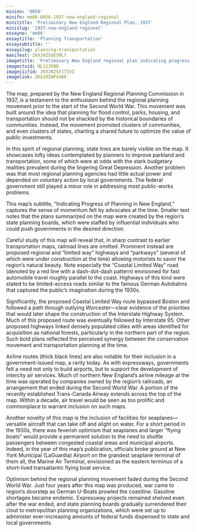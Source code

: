```yaml
---
minino: '0056'
minifn: mm06-0056-1937-new-england-regional
minititle: 'Preliminary New England Regional Plan, 1937'
minislug: '1937-new-england-regional'
essayno: 'mm06'
essaytitle: 'Planning Transportation'
essaysubtitle: ''
essayslug: planning-transportation
manifest: 2KXJ8ZSQESMLT
imagetitle: 'Preliminary New England regional plan indicating progress of planning in New England : June 30, 1937'
imagectxid: NL11JKBQ
imageiiifid: 2KXJ8ZSFJ7IVZ
imagelink: 2KXJ8ZWP4488
---
```

The map, prepared by the New England Regional Planning Commission in 1937, is a testament to the enthusiasm behind the regional planning movement prior to the start of the Second World War. This movement was built around the idea that planning for flood control, parks, housing, and transportation should not be shackled by the historical boundaries of communities. Instead, the movement promoted clusters of communities, and even clusters of states, charting a shared future to optimize the value of public investments. 

In this spirit of regional planning, state lines are barely visible on the map. It showcases lofty ideas contemplated by planners to improve parkland and transportation, some of which were at odds with the stark budgetary realities prevalent during the lingering Great Depression. Another problem was that most regional planning agencies had little actual power and depended on voluntary action by local governments. The federal government still played a minor role in addressing most public-works problems. 

This map’s subtitle, “Indicating Progress of Planning in New England,” captures the sense of momentum felt by advocates at the time. Smaller text notes that the plans summarized on the map were created by the region’s state planning boards, which were staffed by influential individuals who could push governments in the desired direction. 

Careful study of this map will reveal that, in sharp contrast to earlier transportation maps, railroad lines are omitted. Prominent instead are proposed regional and “limited way” highways and “parkways” (several of which were under construction at the time) allowing motorists to savor the region’s natural beauty. Note especially the “Coastal Limited Way” road (denoted by a red line with a dash-dot-dash pattern) envisioned for fast automobile travel roughly parallel to the coast. Highways of this kind were stated to be limited-access roads similar to the famous German Autobahns that captured the public’s imagination during the 1930s. 

Significantly, the proposed Coastal Limited Way route bypassed Boston and followed a path through outlying Worcester—clear evidence of the priorities that would later shape the construction of the Interstate Highway System. Much of this proposed route was eventually followed by Interstate 95. Other proposed highways linked densely populated cities with areas identified for acquisition as national forests, particularly in the northern part of the region. Such bold plans reflected the perceived synergy between the conservation movement and transportation planning at the time. 

Airline routes (thick black lines) are also notable for their inclusion in a government-issued map, a rarity today. As with expressways, governments felt a need not only to build airports, but to support the development of intercity air services. Much of northern New England’s airline mileage at the time was operated by companies owned by the region’s railroads, an arrangement that ended during the Second World War. A portion of the recently established Trans-Canada Airway extends across the top of the map. Within a decade, air travel would be seen as too prolific and commonplace to warrant inclusion on such maps. 

Another novelty of this map is the inclusion of facilities for seaplanes—versatile aircraft that can take off and alight on water. For a short period in the 1930s, there was feverish optimism that seaplanes and larger “flying boats” would provide a permanent solution to the need to shuttle passengers between congested coastal areas and municipal airports. Indeed, in the year of this map’s publication, officials broke ground at New York Municipal (LaGuardia) Airport on the grandest seaplane terminal of them all, the Marine Air Terminal, envisioned as the eastern terminus of a short-lived transatlantic flying boat service. 

Optimism behind the regional planning movement faded during the Second World War. Just four years after this map was produced, war came to region’s doorstep as German U-Boats prowled the coastline. Gasoline shortages became endemic. Expressway projects remained shelved even after the war ended, and state planning boards gradually surrendered their clout to metropolitan planning organizations, which were set up to administer ever-increasing amounts of federal funds dispensed to state and local governments. 



